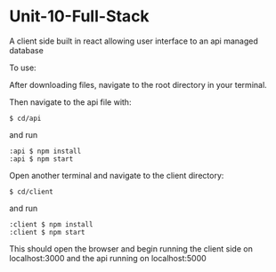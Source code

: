 # Unit-10-Full-Stack
 A client side built in react allowing user interface to an api managed database

 To use:

 After downloading files, navigate to the root directory in your terminal.

 Then navigate to the api file with:

 ```
$ cd/api
 ```
 and run
 ```
:api $ npm install
:api $ npm start
 ```
 Open another terminal and navigate to the client directory:
 ```
$ cd/client
 ```
 and run
```
:client $ npm install
:client $ npm start
```
This should open the browser and begin running the client side on localhost:3000 and the api
running on localhost:5000 
